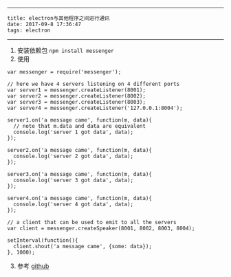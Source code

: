 
---
    title: electron与其他程序之间进行通讯
    date: 2017-09-8 17:36:47
    tags: electron
---
1. 安装依赖包
`npm install messenger`
2. 使用
```
var messenger = require('messenger');

// here we have 4 servers listening on 4 different ports
var server1 = messenger.createListener(8001);
var server2 = messenger.createListener(8002);
var server3 = messenger.createListener(8003);
var server4 = messenger.createListener('127.0.0.1:8004');

server1.on('a message came', function(m, data){
  // note that m.data and data are equivalent
  console.log('server 1 got data', data);
});

server2.on('a message came', function(m, data){
  console.log('server 2 got data', data);
});

server3.on('a message came', function(m, data){
  console.log('server 3 got data', data);
});

server4.on('a message came', function(m, data){
  console.log('server 4 got data', data);
});

// a client that can be used to emit to all the servers
var client = messenger.createSpeaker(8001, 8002, 8003, 8004);

setInterval(function(){
  client.shout('a message came', {some: data});
}, 1000);
```
3. 参考
[github](https://github.com/weixiyen/messenger.js)
